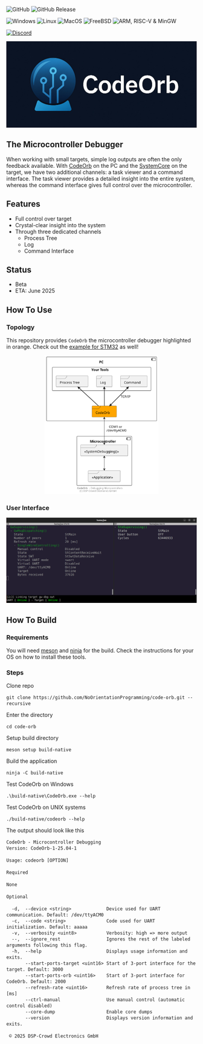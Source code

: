 
<h2 id="codeorb-start" style="display:none;"></h2>

![GitHub](https://img.shields.io/github/license/NoOrientationProgramming/code-orb?style=plastic&color=orange)
![GitHub Release](https://img.shields.io/github/v/release/NoOrientationProgramming/code-orb?style=plastic&color=orange)

![Windows](https://img.shields.io/github/actions/workflow/status/NoOrientationProgramming/code-orb/windows.yml?style=plastic&logo=github&label=Windows)
![Linux](https://img.shields.io/github/actions/workflow/status/NoOrientationProgramming/code-orb/linux.yml?style=plastic&logo=linux&logoColor=white&label=Linux)
![MacOS](https://img.shields.io/github/actions/workflow/status/NoOrientationProgramming/code-orb/macos.yml?style=plastic&logo=apple&label=MacOS)
![FreeBSD](https://img.shields.io/github/actions/workflow/status/NoOrientationProgramming/code-orb/freebsd.yml?style=plastic&logo=freebsd&label=FreeBSD)
![ARM, RISC-V & MinGW](https://img.shields.io/github/actions/workflow/status/NoOrientationProgramming/code-orb/cross.yml?style=plastic&logo=gnu&label=ARM%2C%20RISC-V%20%26%20MinGW)

[![Discord](https://img.shields.io/discord/960639692213190719?style=plastic&color=purple&logo=discord)](https://discord.gg/FBVKJTaY)

<p align="center">
  <kbd>
    <img src="https://raw.githubusercontent.com/NoOrientationProgramming/code-orb/main/doc/res/codeorb.jpg" style="width: 700px; max-width:100%"/>
  </kbd>
</p>

## The Microcontroller Debugger

When working with small targets, simple log outputs are often the only feedback available.
With [CodeOrb](https://github.com/NoOrientationProgramming/code-orb#codeorb-start) on the PC and the
[SystemCore](https://github.com/NoOrientationProgramming/SystemCore#processing-start) on the target,
we have two additional channels: a task viewer and a command interface.
The task viewer provides a detailed insight into the entire system, whereas the command interface gives full control over the microcontroller.

## Features

- Full control over target
- Crystal-clear insight into the system
- Through three dedicated channels
  - Process Tree
  - Log
  - Command Interface

## Status

- Beta
- ETA: June 2025

## How To Use

### Topology

This repository provides `CodeOrb` the microcontroller debugger highlighted in orange. Check out the [example for STM32](https://github.com/NoOrientationProgramming/hello-world-stm32) as well!

<p align="center">
  <kbd>
    <img src="https://raw.githubusercontent.com/NoOrientationProgramming/code-orb/main/doc/system/topology.svg" style="width: 300px; max-width:100%"/>
  </kbd>
</p>

### User Interface

<p align="center">
  <kbd>
    <img src="https://raw.githubusercontent.com/NoOrientationProgramming/code-orb/main/doc/screenshots/Screenshot%20from%202025-04-08%2022-40-02.png" style="width: 700px; max-width:100%"/>
  </kbd>
</p>

## How To Build

### Requirements

You will need [meson](https://mesonbuild.com/) and [ninja](https://ninja-build.org/) for the build.
Check the instructions for your OS on how to install these tools.

### Steps

Clone repo
```
git clone https://github.com/NoOrientationProgramming/code-orb.git --recursive
```

Enter the directory
```
cd code-orb
```

Setup build directory
```
meson setup build-native
```

Build the application
```
ninja -C build-native
```

Test CodeOrb on Windows
```
.\build-native\CodeOrb.exe --help
```

Test CodeOrb on UNIX systems
```
./build-native/codeorb --help
```

The output should look like this
```
CodeOrb - Microcontroller Debugging
Version: CodeOrb-1-25.04-1

Usage: codeorb [OPTION]

Required

None

Optional

  -d,  --device <string>             Device used for UART communication. Default: /dev/ttyACM0
  -c,  --code <string>               Code used for UART initialization. Default: aaaaa
  -v,  --verbosity <uint8>           Verbosity: high => more output
  --,  --ignore_rest                 Ignores the rest of the labeled arguments following this flag.
  -h,  --help                        Displays usage information and exits.
       --start-ports-target <uint16> Start of 3-port interface for the target. Default: 3000
       --start-ports-orb <uint16>    Start of 3-port interface for CodeOrb. Default: 2000
       --refresh-rate <uint16>       Refresh rate of process tree in [ms]
       --ctrl-manual                 Use manual control (automatic control disabled)
       --core-dump                   Enable core dumps
       --version                     Displays version information and exits.

 © 2025 DSP-Crowd Electronics GmbH

```
